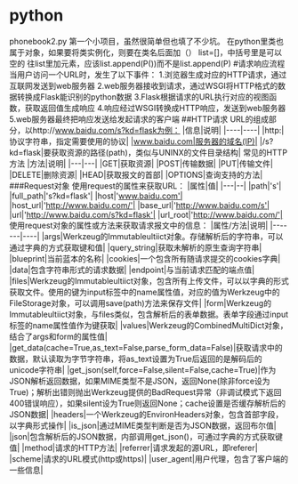 # python
phonebook2.py
  第一个小项目，虽然很简单但也填了不少坑。
  在python里类也属于对象，如果要将类实例化，则要在类名后面加（）
  list=[]，中括号里是可以空的
  往list里加元素，应该list.append(P())而不是list.append(P)
#请求响应流程
当用户访问一个URL时，发生了以下事件：
1.浏览器生成对应的HTTP请求，通过互联网发送到web服务器
2.web服务器接收到请求，通过WSGI将HTTP格式的数据转换成Flask能识别的python数据
3.Flask根据请求的URL执行对应的视图函数，获取返回值生成响应
4.响应经过WSGI转换成HTTP响应，发送到web服务器
5.web服务器最终把响应发送给发起请求的客户端
##HTTP请求
URL的组成部分，以http://www.baidu.com/s?kd=flask为例：
|信息|说明|
|----|----|
|http:|协议字符串，指定需要使用的协议|
|www.baidu.com|服务器的域名(IP)|
|/s?kd=flask|要获取资源的路径(path)，类似与UNINX的文件目录结构|
常见的HTTP方法
|方法|说明|
|---|---|
|GET|获取资源|
|POST|传输数据|
|PUT|传输文件|
|DELETE|删除资源|
|HEAD|获取报文的首部|
|OPTIONS|查询支持的方法|
###Request对象
使用request的属性来获取URL：
|属性|值|
|---|--|
|path|'s'|
|full_path|'s?kd=flask'|
|host|'www.baidu.com'|
|host_url|'http://www.baidu.com/'|
|base_url|'http://www.baidu.com/s'|
|url|'http://www.baidu.com/s?kd=flask'|
|url_root|'http://www.baidu.com/'|
使用request对象的属性或方法来获取请求报文中的信息：
|属性/方法|说明|
|-------|----|
|args|Werkzeug的Immutableultiict对象。存储解析后的字符串，可以通过字典的方式获取键和值|
|query_string|获取未解析的原生查询字符串|
|blueprint|当前蓝本的名称|
|cookies|一个包含所有随请求提交的cookies字典|
|data|包含字符串形式的请求数据|
|endpoint|与当前请求匹配的端点值|
|files|Werkzeug的Immutableultiict对象，包含所有上传文件，可以以字典的形式获取文件。使用的键为input标签中的name属性值，对应的值为Werkzeug中的FileStorage对象，可以调用save(path)方法来保存文件|
|form|Werkzeug的Immutableultiict对象，与files类似，包含解析后的表单数据。表单字段通过input标签的name属性值作为键获取|
|values|Werkzeug的CombinedMultiDict对象，结合了args和form的属性值|
|get_data(cache=True,as_text=False,parse_form_data=False)|获取请求中的数据，默认读取为字节字符串，将as_text设置为True后返回的是解码后的unicode字符串|
|get_json(self,force=False,silent=False,cache=True)|作为JSON解析返回数据，如果MIME类型不是JSON，返回None(除非force设为True)；解析出错则抛出Werkzeug提供的BadRequest异常（非调试模式下返回400错误响应），如果silent设为True则返回None；cache设置是否缓存解析后的JSON数据|
|headers|一个Werkzeug的EnvironHeaders对象，包含首部字段，以字典形式操作|
|is_json|通过MIME类型判断是否为JSON数据，返回布尔值|
|json|包含解析后的JSON数据，内部调用get_json()，可通过字典的方式获取键值|
|method|请求的HTTP方法|
|referrer|请求发起的源URL，即referer|
|scheme|请求的URL模式(http或https)|
|user_agent|用户代理，包含了客户端的一些信息|
